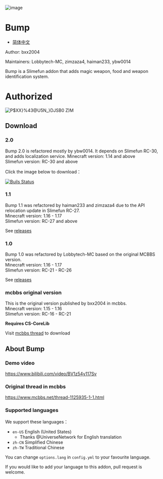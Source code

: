 ![image](https://user-images.githubusercontent.com/83174104/132268179-7e53d79b-b8cf-4044-86b7-baa94efb4b42.png)

# Bump

- [简体中文](/README.md)

Author: bxx2004

Maintainers: Lobbytech-MC, zimzaza4, haiman233, ybw0014

Bump is a Slimefun addon that adds magic weapon, food and weapon identification system.

# Authorized

![P$XX}%43@U5N_}DJSB0 Z)M](https://user-images.githubusercontent.com/83174104/161408943-388d2640-03c5-4f6d-a11c-fcd6b532cfe5.png)

## Download

### 2.0

Bump 2.0 is refactored mostly by ybw0014. It depends on Slimefun RC-30, and adds localization service. 
Minecraft version: 1.14 and above  
Slimefun version: RC-30 and above

Click the image below to download：

[![Buils Status](https://builds.guizhanss.net/f/SlimefunGuguProject/Bump/main/badge.svg)](https://builds.guizhanss.net/SlimefunGuguProject/Bump/main)

### 1.1

Bump 1.1 was refactored by haiman233 and zimzaza4 due to the API relocation update in Slimefun RC-27.  
Minecraft version: 1.16 - 1.17  
Slimefun version: RC-27 and above

See [releases](https://github.com/SlimefunGuguProject/Bump/releases/tag/v1.1)

### 1.0

Bump 1.0 was refactored by Lobbytech-MC based on the original MCBBS version.  
Minecraft version: 1.16 - 1.17  
Slimefun version: RC-21 - RC-26

See [releases](https://github.com/SlimefunGuguProject/Bump/releases/tag/v1.0)

### mcbbs original version

This is the original version published by bxx2004 in mcbbs.  
Minecraft version: 1.15 - 1.16  
Slimefun version: RC-16 - RC-21  

**Requires CS-CoreLib**

Visit [mcbbs thread](https://www.mcbbs.net/thread-1125935-1-1.html) to download

## About Bump

### Demo video

https://www.bilibili.com/video/BV1z54y117Sv

### Original thread in mcbbs

https://www.mcbbs.net/thread-1125935-1-1.html

### Supported languages

We support these languages：

- `en-US` English (United States)
  - Thanks @UniverseNetwork for English translation
- `zh-CN` Simplified Chinese
- `zh-TW` Traditional Chinese

You can change `options.lang` in `config.yml` to your favourite language.

If you would like to add your language to this addon, pull request is welcome.
